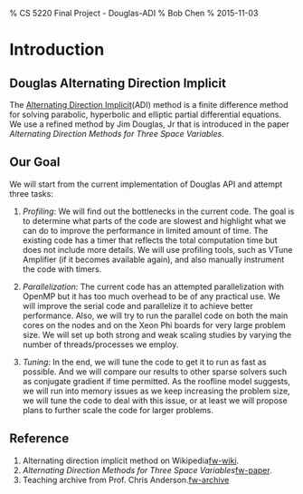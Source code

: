 % CS 5220 Final Project - Douglas-ADI
% Bob Chen
% 2015-11-03

# Introduction

## Douglas Alternating Direction Implicit

The [Alternating Direction Implicit][fw-wiki](ADI) method is a finite difference method for solving parabolic, hyperbolic and elliptic partial differential equations. We use a refined method by Jim Douglas, Jr that is introduced in the paper *Alternating Direction Methods for Three Space Variables*.

[fw-wiki]:https://en.wikipedia.org/wiki/Alternating_direction_implicit_method

## Our Goal

We will start from the current implementation of Douglas API and attempt three tasks:

1.  *Profiling*:  We will find out the bottlenecks in the current code. The goal is to determine what parts of the code are slowest and highlight what we can do to improve the performance in limited amount of time. The existing code has a timer that reflects the total computation time but does not include more details. We will use profiling tools, such as VTune Amplifier (if it becomes available again), and also manually instrument the code with timers.

2.  *Parallelization*: The current code has an attempted parallelization with OpenMP but it has too much overhead to be of any practical use. We will improve the serial code and parallelize it to achieve better performance. Also, we will try to run the parallel code on both the main cores on the nodes and on the Xeon Phi boards for very large problem size. We will set up both strong and weak scaling studies by varying the number of threads/processes we employ.

3.  *Tuning*:  In the end, we will tune the code to get it to run as fast as possible. And we will compare our results to other sparse solvers such as conjugate gradient if time permitted. As the roofline model suggests, we will run into memory issues as we keep increasing the problem size, we will tune the code to deal with this issue, or at least we will propose plans to further scale the code for larger problems.

## Reference
1. Alternating direction implicit method on Wikipedia[fw-wiki].
2. *Alternating Direction Methods for Three Space Variables*[fw-paper].
3. Teaching archive from Prof. Chris Anderson.[fw-archive]

[fw-paper]:http://download.springer.com/static/pdf/464/art%253A10.1007%252FBF01386295.pdf?originUrl=http%3A%2F%2Flink.springer.com%2Farticle%2F10.1007%2FBF01386295&token2=exp=1446587258~acl=%2Fstatic%2Fpdf%2F464%2Fart%25253A10.1007%25252FBF01386295.pdf%3ForiginUrl%3Dhttp%253A%252F%252Flink.springer.com%252Farticle%252F10.1007%252FBF01386295*~hmac=846042c5c990898cd81c5a209b987d766233b4c5ae6ca29b72684e4594ee96be
[fw-archive]:http://www.math.ucla.edu/~anderson/TeachingArchive/index.html
